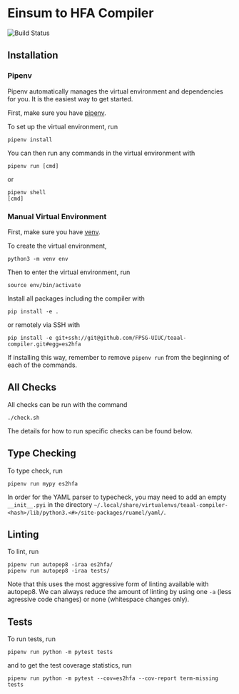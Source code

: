 # Einsum to HFA Compiler
![Build Status](https://github.com/FPSG-UIUC/hfa-compiler/actions/workflows/test.yml/badge.svg)


## Installation

### Pipenv

Pipenv automatically manages the virtual environment and dependencies for you.
It is the easiest way to get started.

First, make sure you have [pipenv](https://pipenv.pypa.io/en/latest/).

To set up the virtual environment, run
```
pipenv install
```

You can then run any commands in the virtual environment with
```
pipenv run [cmd]
```
or
```
pipenv shell
[cmd]
```

### Manual Virtual Environment

First, make sure you have [venv](https://docs.python.org/3/library/venv.html).

To create the virtual environment,
```
python3 -m venv env
```

Then to enter the virtual environment, run
```
source env/bin/activate
```

Install all packages including the compiler with
```
pip install -e .
```

or remotely via SSH with
```
pip install -e git+ssh://git@github.com/FPSG-UIUC/teaal-compiler.git#egg=es2hfa
```

If installing this way, remember to remove `pipenv run` from the beginning of
each of the commands.

## All Checks

All checks can be run with the command
```
./check.sh
```
The details for how to run specific checks can be found below.

## Type Checking

To type check, run
```
pipenv run mypy es2hfa
```

In order for the YAML parser to typecheck, you may need to add an empty
`__init__.pyi` in the directory
`~/.local/share/virtualenvs/teaal-compiler-<hash>/lib/python3.<#>/site-packages/ruamel/yaml/`.

## Linting

To lint, run
```
pipenv run autopep8 -iraa es2hfa/
pipenv run autopep8 -iraa tests/
```

Note that this uses the most aggressive form of linting available with
autopep8. We can always reduce the amount of linting by using one `-a` (less
agressive code changes) or none (whitespace changes only).


## Tests

To run tests, run
```
pipenv run python -m pytest tests
```
and to get the test coverage statistics, run
```
pipenv run python -m pytest --cov=es2hfa --cov-report term-missing tests
```
